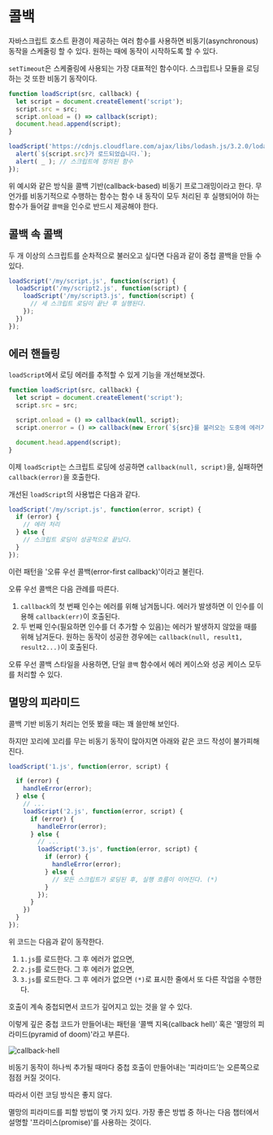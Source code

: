 # 콜백
자바스크립트 호스트 환경이 제공하는 여러 함수를 사용하면 비동기(asynchronous) 동작을 스케줄링 할 수 있다. 원하는 때에 동작이 시작하도록 할 수 있다.

`setTimeout`은 스케줄링에 사용되는 가장 대표적인 함수이다. 스크립트나 모듈을 로딩하는 것 또한 비동기 동작이다.

```js
function loadScript(src, callback) {
  let script = document.createElement('script');
  script.src = src;
  script.onload = () => callback(script);
  document.head.append(script);
}

loadScript('https://cdnjs.cloudflare.com/ajax/libs/lodash.js/3.2.0/lodash.js', script => {
  alert(`${script.src}가 로드되었습니다.`);
  alert( _ ); // 스크립트에 정의된 함수
});
```
위 예시와 같은 방식을 콜백 기반(callback-based) 비동기 프로그래밍이라고 한다. 무언가를 비동기적으로 수행하는 함수는 함수 내 동작이 모두 처리된 후 실행되어야 하는 함수가 들어갈 `콜백`을 인수로 반드시 제공해야 한다.

## 콜백 속 콜백
두 개 이상의 스크립트를 순차적으로 불러오고 싶다면 다음과 같이 중첩 콜백을 만들 수 있다.
```js
loadScript('/my/script.js', function(script) {
  loadScript('/my/script2.js', function(script) {
    loadScript('/my/script3.js', function(script) {
      // 세 스크립트 로딩이 끝난 후 실행된다.
    });
  })
});
```

## 에러 핸들링
`loadScript`에서 로딩 에러를 추적할 수 있게 기능을 개선해보겠다.
```js
function loadScript(src, callback) {
  let script = document.createElement('script');
  script.src = src;

  script.onload = () => callback(null, script);
  script.onerror = () => callback(new Error(`${src}를 불러오는 도중에 에러가 발생했다.`));

  document.head.append(script);
}
```
이제 `loadScript`는 스크립트 로딩에 성공하면 `callback(null, script)`을, 실패하면 `callback(error)`을 호출한다.

개선된 `loadScript`의 사용법은 다음과 같다.
```js
loadScript('/my/script.js', function(error, script) {
  if (error) {
    // 에러 처리
  } else {
    // 스크립트 로딩이 성공적으로 끝났다.
  }
});
```
이런 패턴을 '오류 우선 콜백(error-first callback)'이라고 불린다.

오류 우선 콜백은 다음 관례를 따른다.
1.  `callback`의 첫 번째 인수는 에러를 위해 남겨둡니다. 에러가 발생하면 이 인수를 이용해  `callback(err)`이 호출된다.
2.  두 번째 인수(필요하면 인수를 더 추가할 수 있음)는 에러가 발생하지 않았을 때를 위해 남겨둔다. 원하는 동작이 성공한 경우에는  `callback(null, result1, result2...)`이 호출된다.

오류 우선 콜백 스타일을 사용하면, 단일 `콜백` 함수에서 에러 케이스와 성공 케이스 모두를 처리할 수 있다.

## 멸망의 피라미드
콜백 기반 비동기 처리는 언뜻 봤을 때는 꽤 쓸만해 보인다.

하지만 꼬리에 꼬리를 무는 비동기 동작이 많아지면 아래와 같은 코드 작성이 불가피해진다.
```js
loadScript('1.js', function(error, script) {

  if (error) {
    handleError(error);
  } else {
    // ...
    loadScript('2.js', function(error, script) {
      if (error) {
        handleError(error);
      } else {
        // ...
        loadScript('3.js', function(error, script) {
          if (error) {
            handleError(error);
          } else {
            // 모든 스크립트가 로딩된 후, 실행 흐름이 이어진다. (*)
          }
        });
      }
    })
  }
});
```
위 코드는 다음과 같이 동작한다.
1.  `1.js`를 로드한다. 그 후 에러가 없으면,
2.  `2.js`를 로드한다. 그 후 에러가 없으면,
3.  `3.js`를 로드한다. 그 후 에러가 없으면  `(*)`로 표시한 줄에서 또 다른 작업을 수행한다.

호출이 계속 중첩되면서 코드가 깊어지고 있는 것을 알 수 있다.

이렇게 깊은 중첩 코드가 만들어내는 패턴을 ‘콜백 지옥(callback hell)’ 혹은 '멸망의 피라미드(pyramid of doom)'라고 부른다.

![callback-hell](https://user-images.githubusercontent.com/95019875/168006796-705271bb-962c-4e61-8f43-f6590cf7f7df.svg)

비동기 동작이 하나씩 추가될 때마다 중첩 호출이 만들어내는 '피라미드’는 오른쪽으로 점점 커질 것이다.

따라서 이런 코딩 방식은 좋지 않다.

멸망의 피라미드를 피할 방법이 몇 가지 있다. 가장 좋은 방법 중 하나는 다음 챕터에서 설명할 '프라미스(promise)'를 사용하는 것이다.
